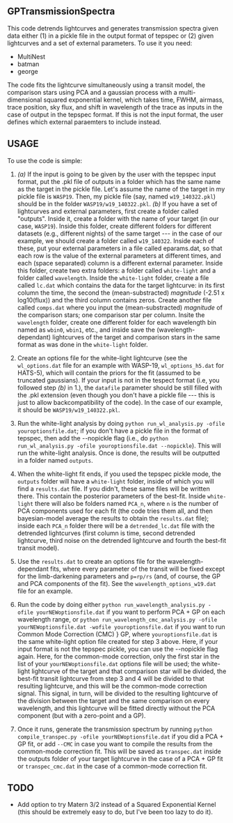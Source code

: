 GPTransmissionSpectra
---

This code detrends lightcurves and generates transmission spectra given data either (1) in a pickle file in the output format of tepspec 
or (2) given lightcurves and a set of external parameters. To use it you need:

- MultiNest
- batman
- george

The code fits the lightcurve simultaneously using a transit model, the comparison stars using PCA and a gaussian process with a 
multi-dimensional squared exponential kernel, which takes time, FWHM, airmass, trace position, sky flux, and shift in wavelength of the 
trace as inputs in the case of output in the tepspec format. If this is not the input format, the user defines which external paraemters 
to include instead.

USAGE
---

To use the code is simple: 

1. *(a)* If the input is going to be given by the user with the tepspec input format, put the .pkl file of outputs in a folder which has the same 
   name as the target in the pickle file. Let's assume the name of the target in my pickle file is `WASP19`. Then, my pickle file (say, named 
   `w19_140322.pkl`) should be in the folder `WASP19/w19_140322.pkl`. *(b)* If you have a set of lightcurves and external parameters, first 
   create a folder called "outputs". Inside it, create a folder with the name of your target (in our case, `WASP19`). Inside this folder, 
   create different folders for different datasets (e.g., different nights) of the same target --- in the case of our example, we should create 
   a folder called `w19_140322`. Inside each of these, put your external parameters in a file called eparams.dat, so that each row is the value 
   of the external parameters at different times, and each (space separated) column is a different external parameter. Inside this folder, create 
   two extra folders: a folder called `white-light` and a folder called `wavelength`. Inside the `white-light` folder, create a file called 
   `lc.dat` which contains the data for the target lightcurve: in its first column the time, the second the (mean-substracted) *magnitude* 
   (-2.51 x log10(flux)) and the third column contains zeros. Create another file called `comps.dat` where you input the (mean-substracted) 
   *magnitude* of the comparison stars; one comparison star per column. Insite the `wavelength` folder, create one different folder for each 
   wavelength bin named as `wbin0`, `wbin1`, etc., and inside save the (wavelength-dependant) lightcurves of the target and comparison stars 
   in the same format as was done in the `white-light` folder. 

2. Create an options file for the white-light lightcurve (see the `wl_options.dat` file for an example with WASP-19, 
   `wl_options_h5.dat` for HATS-5), which will contain the priors for the fit (assumed to be truncated gaussians). If 
   your input is not in the tespect format (i.e, you followed step *(b)* in 1.), the `datafile` parameter should be still 
   filled with the .pkl extension (even though you don't have a pickle file --- this is just to allow backcompatibility of 
   the code). In the case of our example, it should be `WASP19/w19_140322.pkl`.
   

3. Run the white-light analysis by doing `python run_wl_analysis.py -ofile youroptionsfile.dat`; if you don't have a pickle file in the 
   format of tepspec, then add the --nopickle flag (i.e., do `python run_wl_analysis.py -ofile youroptionsfile.dat --nopickle`). This will 
   run the white-light analysis. Once is done, the results will be outputted in a folder named `outputs`.

4. When the white-light fit ends, if you used the tepspec pickle mode, the `outputs` folder will have a `white-light` folder, inside of 
   which you will find a `results.dat` file. If you didn't, these same files will be written there. This contain the posterior parameters 
   of the best-fit. Inside `white-light` there will also be folders named `PCA_n`, where `n` is the number of PCA components used for each 
   fit (the code tries them all, and then bayesian-model average the results to obtain the `results.dat` file); inside each `PCA_n` folder 
   there will be a `detrended_lc.dat` file with the detrended lightcurves (first column is time, second detrended lightcurve, third noise 
   on the detrended lightcurve and fourth the best-fit transit model).

5. Use the `results.dat` to create an options file for the wavelength-dependant fits, where every parameter of the transit will be fixed 
   except for the limb-darkening parameters and `p=rp/rs` (and, of course, the GP and PCA components of the fit). See the 
   `wavelength_options_w19.dat` file for an example.

6. Run the code by doing either `python run_wavelength_analysis.py -ofile yourNEWoptionsfile.dat` if you want to perform PCA + GP on each 
   wavelength range, or `python run_wavelength_cmc_analysis.py -ofile yourNEWoptionsfile.dat -wofile youroptionsfile.dat` if you want to 
   run Common Mode Correction (CMC) } GP, where `youroptionsfile.dat` is the same white-light option file created for step 3 above. Here, 
   if your input format is not the tepspec pickle, you can use the --nopickle flag again. Here, for the common-mode correction, only the 
   first star in the list of your `yourNEWoptionsfile.dat` options file will be used; the white-light lightcurve of the target and that 
   comparison star will be divided, the best-fit transit lightcurve from step 3 and 4 will be divided to that resulting lightcurve, and this 
   will be the common-mode correction signal. This signal, in turn, will be divided to the resulting lightcurve of the division between the 
   target and the same comparison on every wavelength, and this lightcurve will be fitted directly without the PCA component (but with a 
   zero-point and a GP). 

7. Once it runs, generate the transmission spectrum by running `python compile_transpec.py -ofile yourNEWoptionsfile.dat` if you did a PCA + GP fit, 
   or add `--CMC` in case you want to compile the results from the common-mode correction fit. This will be saved as `transpec.dat` inside the 
   outputs folder of your target lightcurve in the case of a PCA + GP fit or `transpec_cmc.dat` in the case of a common-mode correction fit.

TODO
---
- Add option to try Matern 3/2 instead of a Squared Exponential Kernel (this should be extremely easy to do, but I've been too lazy to do it).
